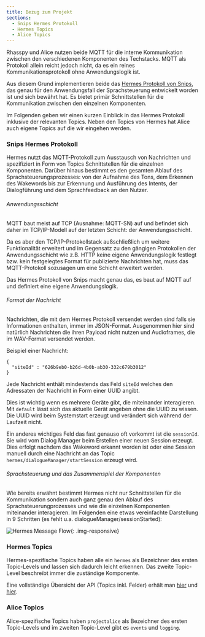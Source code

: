 ```yaml
---
title: Bezug zum Projekt
sections:
  - Snips Hermes Protokoll
  - Hermes Topics
  - Alice Topics
---
```


Rhasspy und Alice nutzen beide MQTT für die interne Kommunikation zwischen den verschiedenen Komponenten des Techstacks. MQTT als Protokoll allein reicht jedoch nicht, da es ein reines Kommunikationsprotokoll ohne Anwendungslogik ist.

Aus diesem Grund implementieren beide das [Hermes Protokoll von Snips][SNIPS_HERMES], das genau für den Anwendungsfall der Sprachsteuerung entwickelt worden ist und sich bewährt hat. Es bietet primär Schnittstellen für die Kommunikation zwischen den einzelnen Komponenten.

Im Folgenden geben wir einen kurzen Einblick in das Hermes Protokoll inklusive der relevanten Topics. Neben den Topics von Hermes hat Alice auch eigene Topics auf die wir eingehen werden.

[SNIPS_HERMES]: https://docs.snips.ai/reference/hermes

### Snips Hermes Protokoll

Hermes nutzt das MQTT-Protokoll zum Ausstausch von Nachrichten und spezifiziert in Form von Topics Schnittstellen für die einzelnen Komponenten. Darüber hinaus bestimmt es den gesamten Ablauf des Sprachsteuerungsprozesses: von der Aufnahme des Tons, dem Erkennen des Wakewords bis zur Erkennung und Ausführung des Intents, der Dialogführung und dem Sprachfeedback an den Nutzer.

###### Anwendungsschicht

MQTT baut meist auf TCP (Ausnahme: MQTT-SN) auf und befindet sich daher im TCP/IP-Modell auf der letzten Schicht: der Anwendungsschicht.

Da es aber den TCP/IP-Protokollstack außschließlich um weitere Funktionalität erweitert und im Gegensatz zu den gängigen Protokollen der Anwendungsschicht wie z.B. HTTP keine eigene Anwendungslogik festlegt bzw. kein festgelegtes Format für publizierte Nachrichten hat, muss das MQTT-Protokoll sozusagen um eine Schicht erweitert werden.

Das Hermes Protokoll von Snips macht genau das, es baut auf MQTT auf und definiert eine eigene Anwendungslogik.

###### Format der Nachricht

Nachrichten, die mit dem Hermes Protokoll versendet werden sind falls sie Informationen enthalten, immer im JSON-Format. Ausgenommen hier sind natürlich Nachrichten die ihren Payload nicht nutzen und Audioframes, die im WAV-Format versendet werden.

Beispiel einer Nachricht:
```
{
  "siteId" : "626b9eb0-b26d-4b0b-ab30-332c679b3012"
}
```

Jede Nachricht enthält mindestends das Feld `siteId` welches den Adressaten der Nachricht in Form einer UUID angibt.

Dies ist wichtig wenn es mehrere Geräte gibt, die miteinander interagieren. Mit `default` lässt sich das aktuelle Gerät angeben ohne die UUID zu wissen. Die UUID wird beim Systemstart erzeugt und verändert sich während der Laufzeit nicht.

Ein anderes wichtiges Feld das fast genauso oft vorkommt ist die `sessionId`. Sie wird vom Dialog Manager beim Erstellen einer neuen Session erzeugt. Dies erfolgt nachdem das Wakeword erkannt worden ist oder eine Session manuell durch eine Nachricht an das Topic `hermes/dialogueManager/startSession` erzeugt wird.


###### Sprachsteuerung und das Zusammenspiel der Komponenten

Wie bereits erwähnt bestimmt Hermes nicht nur Schnittstellen für die Kommunikation sondern auch ganz genau den Ablauf des Sprachsteuerungprozesses und wie die einzelnen Komponenten miteinander interagieren. Im Folgenden eine etwas vereinfachte Darstellung in 9 Schritten (es fehlt u.a. dialogueManager/sessionStarted):

![Hermes Message Flow](assets/images/hermes-flow.png){: .img-responsive}

### Hermes Topics

Hermes-spezifische Topics haben alle ein `hermes` als Bezeichner des ersten Topic-Levels und lassen sich dadurch leicht erkennen. Das zweite Topic-Level beschreibt immer die zuständige Komponente. 

Eine vollständige Übersicht der API (Topics inkl. Felder) erhält man [hier][SNIPS_HERMES] und [hier][SNIPS_HERMES_DIALOG].

[SNIPS_HERMES_DIALOG]: https://docs.snips.ai/reference/dialogue

### Alice Topics

Alice-spezifische Topics haben `projectalice` als Bezeichner des ersten Topic-Levels und im zweiten Topic-Level gibt es `events` und `logging`.
